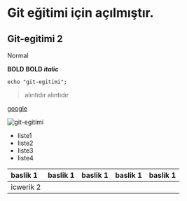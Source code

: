 # Git eğitimi için açılmıştır.
## Git-egitimi 2

Normal

**BOLD**
**BOLD _italic_**

` echo "git-egitimi"; `

> alıntıdır
> alıntıdır

[google](http://google.com)

![git-egitimi](https://www.tourisme-isleperigord.com/sites/default/files/fetes_manifestations/photos/3845_srt_photo_photo_Citrouille-10.jpg)

- liste1
- liste2
- liste3
- liste4

| baslik 1 | baslik 1 | baslik 1 | baslik 1 | baslik 1 |
| :-------- | ---------| --------- | --------- |---------|
| icwerik 2|
